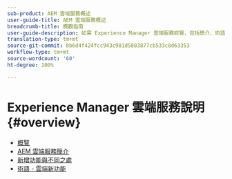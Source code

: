 ```yaml
---
sub-product: AEM 雲端服務概述
user-guide-title: AEM 雲端服務概述
breadcrumb-title: 概觀指南
user-guide-description: 如需 Experience Manager 雲端服務綜覽，包括簡介、術語等等，請由此開始。
translation-type: tm+mt
source-git-commit: 8b6d4f424fcc943c981d5883877cb533c8d63353
workflow-type: tm+mt
source-wordcount: '60'
ht-degree: 100%

---
```



# Experience Manager 雲端服務說明 {#overview}

+ [概覽](/help/overview/home.md)
+ [AEM 雲端服務簡介](introduction.md)
+ [新增功能與不同之處](what-is-new-and-different.md)
+ [術語 - 雲端新功能](terminology.md)
